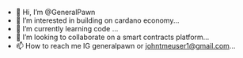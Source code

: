 - 👋 Hi, I’m @GeneralPawn
- 👀 I’m interested in building on cardano economy...
- 🌱 I’m currently learning code ...
- 💞️ I’m looking to collaborate on a smart contracts platform...
- 📫 How to reach me IG generalpawn or johntmeuser1@gmail.com...

<!---
GeneralPawn/GeneralPawn is a ✨ special ✨ repository because its `README.md` (this file) appears on your GitHub profile.
You can click the Preview link to take a look at your changes.
--->
